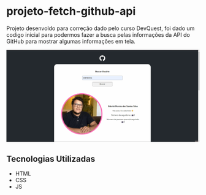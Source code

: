 # projeto-fetch-github-api
Projeto desenvoldo para correção dado pelo curso DevQuest, foi dado um codigo inicial para podermos fazer a busca pelas informações da API do GitHub para mostrar algumas informações em tela.

<img src="./src/images/projeto-fetch-github-api-main.gif" alt="Gif mostrando resultados da pesquisa">

## Tecnologias Utilizadas
- HTML
- CSS
- JS